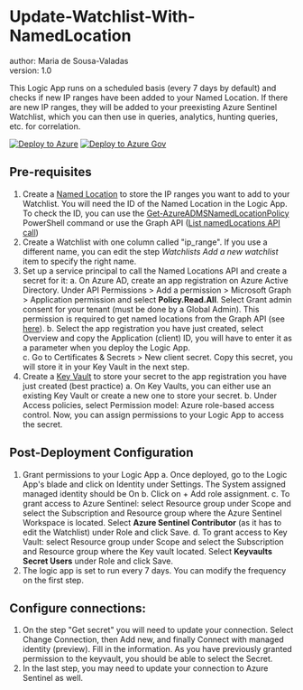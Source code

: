 # Update-Watchlist-With-NamedLocation


author: Maria de Sousa-Valadas </br>
version: 1.0


This Logic App runs on a scheduled basis (every 7 days by default) and checks if new IP ranges have been added to your Named Location. If there are new IP ranges, they will be added to your preexisting Azure Sentinel Watchlist, which you can then use in queries, analytics, hunting queries, etc. for correlation.

[![Deploy to Azure](https://aka.ms/deploytoazurebutton)](https://portal.azure.com/#create/Microsoft.Template/uri/https%3A%2F%2Fraw.githubusercontent.com%2FAzure%2FAzure-Sentinel%2Fmaster%2FPlaybooks%2FUpdate-Watchlist-With-NamedLocation%2Fazuredeploy.json)
[![Deploy to Azure Gov](https://aka.ms/deploytoazuregovbutton)](https://portal.azure.us/#create/Microsoft.Template/uri/https%3A%2F%2Fraw.githubusercontent.com%2FAzure%2FAzure-Sentinel%2Fmaster%2FPlaybooks%2FUpdate-Watchlist-With-NamedLocation%2Fazuredeploy.json)

 
## Pre-requisites
1.	Create a [Named Location](https://docs.microsoft.com/azure/active-directory/conditional-access/location-condition) to store the IP ranges you want to add to your Watchlist. You will need the ID of the Named Location in the Logic App. To check the ID, you can use the [Get-AzureADMSNamedLocationPolicy](https://docs.microsoft.com/powershell/module/azuread/get-azureadmsnamedlocationpolicy?view=azureadps-2.0) PowerShell command or use the Graph API ([List namedLocations API call](https://docs.microsoft.com/powershell/module/azuread/get-azureadmsnamedlocationpolicy?view=azureadps-2.0))
2.	Create a Watchlist with one column called "ip_range". If you use a different name, you can edit the step *Watchlists  Add a new watchlist* item to specify the right name.
3.	Set up a service principal to call the Named Locations API and create a secret for it:
    a.	On Azure AD, create an app registration on Azure Active Directory. Under API Permissions > Add a permission > Microsoft Graph > Application permission and select **Policy.Read.All**. Select Grant admin consent for your tenant (must be done by a Global Admin). This permission is required to get named locations from the Graph API (see [here](https://docs.microsoft.com/graph/api/namedlocation-get?view=graph-rest-1.0&tabs=http)).
    b.	Select the app registration you have just created, select Overview and copy the Application (client) ID, you will have to enter it as a parameter when you deploy the Logic App.  
    c.	Go to Certificates & Secrets > New client secret. Copy this secret, you will store it in your Key Vault in the next step.
4.	Create a [Key Vault](https://docs.microsoft.com/azure/key-vault/general/overview) to store your secret to the app registration you have just created (best practice)
    a.	On Key Vaults, you can either use an existing Key Vault or create a new one to store your secret.
    b.	Under Access policies, select Permission model: Azure role-based access control. Now, you can assign permissions to your Logic App to access the secret.
 
 
## Post-Deployment Configuration
1.	Grant permissions to your Logic App
    a.	Once deployed, go to the Logic App's blade and click on Identity under Settings. The System assigned managed identity should be On
    b.	Click on + Add role assignment.
    c.	To grant access to Azure Sentinel: select Resource group under Scope and select the Subscription and Resource group where the Azure Sentinel Workspace is located. Select **Azure Sentinel Contributor** (as it has to edit the Watchlist) under Role and click Save.
    d.	To grant access to Key Vault: select Resource group under Scope and select the Subscription and Resource group where the Key vault located. Select **Keyvaults Secret Users** under Role and click Save.
2.	The logic app is set to run every 7 days. You can modify the frequency on the first step.
 
 
## Configure connections:
1.	On the step "Get secret" you will need to update your connection. Select Change Connection, then Add new, and finally Connect with managed identity (preview). Fill in the information. As you have previously granted permission to the keyvault, you should be able to select the Secret.
2.	In the last step, you may need to update your connection to Azure Sentinel as well.
